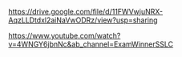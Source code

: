 https://drive.google.com/file/d/11FWVwjuNRX-AqzLLDtdxl2aiNaVwODRz/view?usp=sharing



https://www.youtube.com/watch?v=4WNGY6jbnNc&ab_channel=ExamWinnerSSLC
